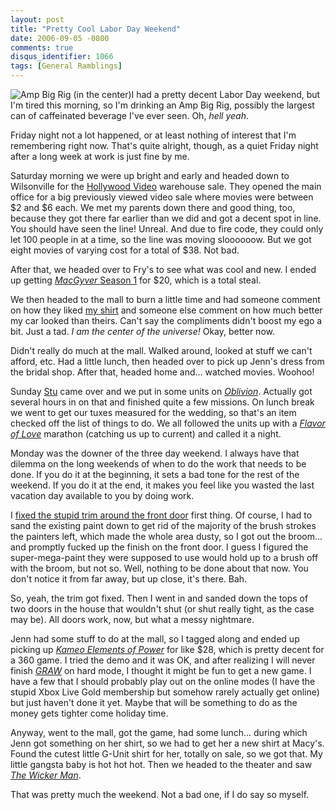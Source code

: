 ```yaml
---
layout: post
title: "Pretty Cool Labor Day Weekend"
date: 2006-09-05 -0800
comments: true
disqus_identifier: 1066
tags: [General Ramblings]
---
```

![Amp Big Rig (in the
center)](https://hyqi8g.dm2302.livefilestore.com/y2pYzv2AfRcKn754Xs6UIYnAfrWd5N05YbZWHt2fQ8WxB8GMDNnj3GY5ZMCRMqtEV53oJAvN85mpSc2TNBW9IG0oNiateE_8hrGDi_hDMWuBCs/20060905amp.gif?psid=1)I
had a pretty decent Labor Day weekend, but I'm tired this morning, so
I'm drinking an Amp Big Rig, possibly the largest can of caffeinated
beverage I've ever seen. Oh, *hell yeah*.
 
 Friday night not a lot happened, or at least nothing of interest that
I'm remembering right now. That's quite alright, though, as a quiet
Friday night after a long week at work is just fine by me.
 
 Saturday morning we were up bright and early and headed down to
Wilsonville for the [Hollywood Video](http://www.hollywoodvideo.com/)
warehouse sale. They opened the main office for a big previously viewed
video sale where movies were between \$2 and \$6 each. We met my parents
down there and good thing, too, because they got there far earlier than
we did and got a decent spot in line. You should have seen the line!
Unreal. And due to fire code, they could only let 100 people in at a
time, so the line was moving sloooooow. But we got eight movies of
varying cost for a total of \$38. Not bad.
 
 After that, we headed over to Fry's to see what was cool and new. I
ended up getting [*MacGyver* Season
1](http://www.amazon.com/exec/obidos/ASIN/B0006IUDXA/mhsvortex) for
\$20, which is a total steal.
 
 We then headed to the mall to burn a little time and had someone
comment on how they liked [my
shirt](http://www.thinkgeek.com/pvp/swag/77da/) and someone else comment
on how much better my car looked than theirs. Can't say the compliments
didn't boost my ego a bit. Just a tad. *I am the center of the
universe!* Okay, better now.
 
 Didn't really do much at the mall. Walked around, looked at stuff we
can't afford, etc. Had a little lunch, then headed over to pick up
Jenn's dress from the bridal shop. After that, headed home and...
watched movies. Woohoo!
 
 Sunday [Stu](http://www.stuartthompson.net) came over and we put in
some units on
[*Oblivion*](http://www.amazon.com/exec/obidos/ASIN/B000BI3QK2/mhsvortex).
Actually got several hours in on that and finished quite a few missions.
On lunch break we went to get our tuxes measured for the wedding, so
that's an item checked off the list of things to do. We all followed the
units up with a [*Flavor of
Love*](http://www.vh1.com/shows/dyn/flavor_of_love/series.jhtml)
marathon (catching us up to current) and called it a night.
 
 Monday was the downer of the three day weekend. I always have that
dilemma on the long weekends of when to do the work that needs to be
done. If you do it at the beginning, it sets a bad tone for the rest of
the weekend. If you do it at the end, it makes you feel like you wasted
the last vacation day available to you by doing work.
 
 I [fixed the stupid trim around the front
door](/archive/2006/08/23/fed-up-with-painting.aspx) first thing. Of
course, I had to sand the existing paint down to get rid of the majority
of the brush strokes the painters left, which made the whole area dusty,
so I got out the broom... and promptly fucked up the finish on the front
door. I guess I figured the super-mega-paint they were supposed to use
would hold up to a brush off with the broom, but not so. Well, nothing
to be done about that now. You don't notice it from far away, but up
close, it's there. Bah.
 
 So, yeah, the trim got fixed. Then I went in and sanded down the tops
of two doors in the house that wouldn't shut (or shut really tight, as
the case may be). All doors work, now, but what a messy nightmare.
 
 Jenn had some stuff to do at the mall, so I tagged along and ended up
picking up [*Kameo Elements of
Power*](http://www.amazon.com/exec/obidos/ASIN/B000B6ML0A/mhsvortex) for
like \$28, which is pretty decent for a 360 game. I tried the demo and
it was OK, and after realizing I will never finish
[*GRAW*](http://www.amazon.com/exec/obidos/ASIN/B000A0EFJW/mhsvortex) on
hard mode, I thought it might be fun to get a new game. I have a few
that I should probably play out on the online modes (I have the stupid
Xbox Live Gold membership but somehow rarely actually get online) but
just haven't done it yet. Maybe that will be something to do as the
money gets tighter come holiday time.
 
 Anyway, went to the mall, got the game, had some lunch... during which
Jenn got something on her shirt, so we had to get her a new shirt at
Macy's. Found the cutest little G-Unit shirt for her, totally on sale,
so we got that. My little gangsta baby is hot hot hot. Then we headed to
the theater and saw [*The Wicker
Man*](/archive/2006/09/05/the-wicker-man.aspx).
 
 That was pretty much the weekend. Not a bad one, if I do say so
myself.
